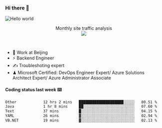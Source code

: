 ### Hi there 👋

<img src="https://raw.githubusercontent.com/sagar-viradiya/sagar-viradiya/master/resources/banner.png" alt="Hello world">
<p align="center"> 
 Monthly site traffic analysis <br/>
  <img src="https://profile-counter.glitch.me/youszoe/count.svg" />
</p>
<br/>

- 🍻 Work at Beijing 
- ⚡ Backend Engineer
- ✍️ Troubleshoting expert
- ♟  Microsoft Certified: DevOps Engineer Expert/ Azure Solutions Architect Expert/ Azure Administrator Associate

#### Coding status last week ⌨️

<!--START_SECTION:waka-->

```txt
Other            12 hrs 2 mins   ████████████████████░░░░░   80.51 %
Java             1 hr 8 mins     ██░░░░░░░░░░░░░░░░░░░░░░░   07.60 %
Text             37 mins         █░░░░░░░░░░░░░░░░░░░░░░░░   04.15 %
YAML             26 mins         ▓░░░░░░░░░░░░░░░░░░░░░░░░   02.94 %
VB.NET           19 mins         ▓░░░░░░░░░░░░░░░░░░░░░░░░   02.13 %
```

<!--END_SECTION:waka-->

<br/>
<center><img src="http://ghchart.rshah.org/409ba5/yousazoe" alt="" /></center>


